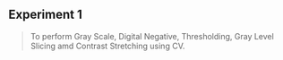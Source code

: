 ## Experiment 1

> To perform Gray Scale, Digital Negative, Thresholding, Gray Level Slicing amd Contrast Stretching using CV.
